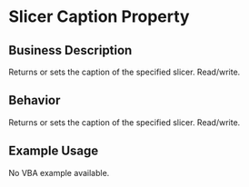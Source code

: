 # Slicer Caption Property

## Business Description
Returns or sets the caption of the specified slicer. Read/write.

## Behavior
Returns or sets the caption of the specified slicer. Read/write.

## Example Usage
No VBA example available.